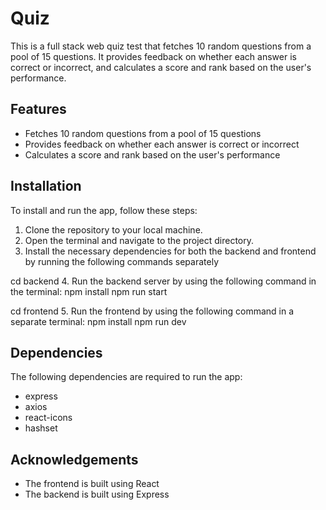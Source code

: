 # Quiz

This is a full stack web quiz test that fetches 10 random questions from a pool of 15 questions. It provides feedback on whether each answer is correct or incorrect, and calculates a score and rank based on the user's performance.

## Features

- Fetches 10 random questions from a pool of 15 questions
- Provides feedback on whether each answer is correct or incorrect
- Calculates a score and rank based on the user's performance

## Installation

To install and run the app, follow these steps:

1. Clone the repository to your local machine.
2. Open the terminal and navigate to the project directory.
3. Install the necessary dependencies for both the backend and frontend by running the following commands separately

cd backend
4. Run the backend server by using the following command in the terminal:
npm install
npm run start


cd frontend
5. Run the frontend by using the following command in a separate terminal:
npm install
npm run dev

## Dependencies

The following dependencies are required to run the app:

- express
- axios
- react-icons
- hashset

## Acknowledgements

- The frontend is built using React
- The backend is built using Express

